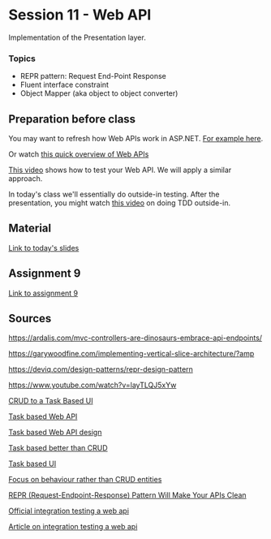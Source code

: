 # Session 11 - Web API
Implementation of the Presentation layer.

### Topics
* REPR pattern: Request End-Point Response
* Fluent interface constraint
* Object Mapper (aka object to object converter)

## Preparation before class
You may want to refresh how Web APIs work in ASP.NET. [For example here](https://learn.microsoft.com/en-us/aspnet/core/tutorials/first-web-api?view=aspnetcore-8.0&tabs=visual-studio).

Or watch [this quick overview of Web APIs](https://www.youtube.com/watch?v=b9qj3mK5JEM)

[This video](https://www.youtube.com/watch?v=_lgDdzRvYO0) shows how to test your Web API. We will apply a similar approach.

In today's class we'll essentially do outside-in testing. After the presentation, you might watch [this video](https://www.youtube.com/watch?v=prLRI3VEVq4) on doing TDD outside-in.



## Material
[Link to today's slides](https://viaucdk-my.sharepoint.com/:p:/g/personal/trmo_viauc_dk/EcGyi5_x6JxPsVryMARuiXoBaSPA2eFvI_XijsHN__rVMw?e=35SRYl)

## Assignment 9
[Link to assignment 9](https://viaucdk-my.sharepoint.com/:w:/g/personal/trmo_viauc_dk/EXjaySgtVtxCra4dPRWPSGEB0nOqtpshbxQqUshxdunj-Q?e=sazOlY)

## Sources
https://ardalis.com/mvc-controllers-are-dinosaurs-embrace-api-endpoints/

https://garywoodfine.com/implementing-vertical-slice-architecture/?amp

https://deviq.com/design-patterns/repr-design-pattern

https://www.youtube.com/watch?v=layTLQJ5xYw

[CRUD to a Task Based UI](https://www.youtube.com/watch?v=DjZepWrAKzM)

[Task based Web API](https://www.youtube.com/watch?v=6XO6vSiioWE)

[Task based Web API design](https://www.linkedin.com/advice/0/what-some-best-practices-using-restful)

[Task based better than CRUD](https://betterprogramming.pub/is-task-based-ui-a-better-solution-than-crud-apis-768648fc5161)

[Task based UI](https://cqrs.wordpress.com/documents/task-based-ui/)

[Focus on behaviour rather than CRUD entities](https://www.youtube.com/watch?v=v5Fss4fCl8c)

[REPR (Request-Endpoint-Response) Pattern Will Make Your APIs Clean](https://www.youtube.com/watch?v=layTLQJ5xYw&t=458s)

[Official integration testing a web api](https://learn.microsoft.com/en-us/aspnet/core/test/integration-tests?view=aspnetcore-8.0)

[Article on integration testing a web api](https://juliocasal.com/blog/Dont-Unit-Test-Your-AspNetCore-API.html)
